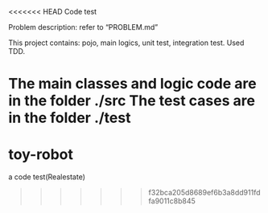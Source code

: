 <<<<<<< HEAD
Code test

Problem description: refer to “PROBLEM.md”

This project contains: pojo, main logics, unit test, integration test. 
Used TDD.

The main classes and logic code are in the folder ./src
The test cases are in the folder ./test
=======
# toy-robot
a code test(Realestate)
>>>>>>> f32bca205d8689ef6b3a8dd911fdfa9011c8b845
